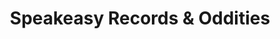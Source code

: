 ---
title: "Speakeasy Records & Oddities"
url: /decatur/speakeasy-records-und-oddities/
shop: Musik
---